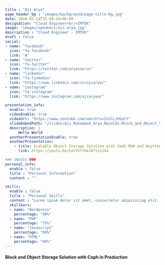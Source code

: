 ```yaml
---
title : "Aji Arya"
page_header_bg : "images/background/page-title-bg.jpg"
date: 2020-03-14T15:40:24+06:00
designation: "Cloud Engineer<br/>IMTEK"
image: "images/speakers/aji-arya.jpg"
description : "Cloud Engineer - IMTEK"
draft : false
social:
- name: "facebook"
  icon: "fa-facebook"
  link: "#"
- name: "twitter"
  icon: "fa-twitter"
  link: "https://twitter.com/aryasaurus"
- name: "linkedin"
  icon: "fa-linkedin"
  link: "https://www.linkedin.com/in/ajiarya/"
- name: "instagram"
  icon: "fa-instagram"
  link: "https://www.instagram.com/ajiaryaa/"

presentation_info:
  enable: true
  videoEnable: true
  videoUrl: "https://www.youtube.com/watch?v=ZnSlLiHVwlY"
  slideEmbedPath: "/slides/Aji_Muhammad_Arya_Revaldi-Block_and_Object_Storage_Solution_with_Ceph_in_Production.pdf" 
  description: |
      Hello World
  anotherPresentationEnable: true
  anotherPresentation:
    - title: Scalable Object Storage Solution with Ceph RGW and Keystone (OpenStack Collaborate Meetup)
      link: https://youtu.be/haYYhtYHeJA?t=1144

### UNUSED ### 
personal_info:
  enable : false
  title : "Personal Information"
  content : ""

skills:
  enable : false
  title : "Personal Skills"
  content : "Lorem ipsum dolor sit amet, consectetur adipisicing elit. Excepturi explicabo suscipit deleniti voluptatum quos nostrum iure doloremque."
  skillbars:
  - name: "Wordpress"
    percentage: "90%"
  - name: "PHP"
    percentage: "75%"
  - name: "Javascript"
    percentage: "60%"
  - name: "HTML"
    percentage: "80%"
---
```

#### Block and Object Storage Solution with Ceph in Production
